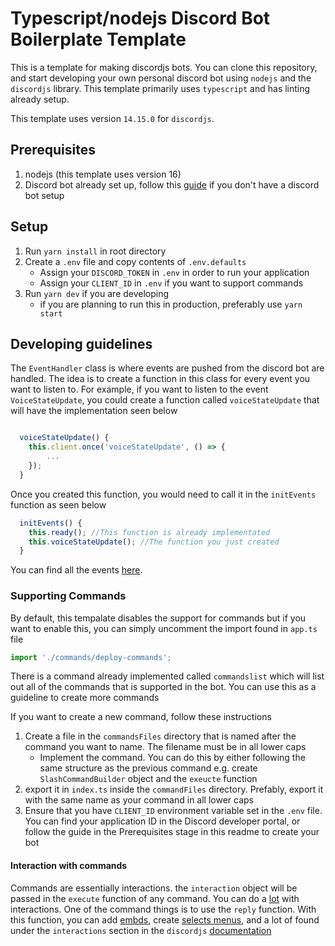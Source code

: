 # Typescript/nodejs Discord Bot Boilerplate Template
This is a template for making discordjs bots. You can clone this repository, and start developing your own personal discord bot using `nodejs` and the `discordjs` library. This template primarily uses `typescript` and has linting already setup.

This template uses version `14.15.0` for `discordjs`.

## Prerequisites
1. nodejs (this template uses version 16)
2. Discord bot already set up, follow this [guide](https://discord.com/developers/docs/getting-started#configuring-a-bot) if you don't have a discord bot setup

## Setup
1. Run `yarn install` in root directory
3. Create a `.env` file and copy contents of `.env.defaults`
   * Assign your `DISCORD_TOKEN` in `.env` in order to run your application
   * Assign your `CLIENT_ID` in `.env` if you want to support commands
2. Run `yarn dev` if you are developing
   * if you are planning to run this in production, preferably use `yarn start`

## Developing guidelines
The `EventHandler` class is where events are pushed from the discord bot are handled. The idea is to create a function in this class for every event you want to listen to. For example, if you want to listen to the event `VoiceStateUpdate`, you could create a function called `voiceStateUpdate` that will have the implementation seen below

``` javascript

  voiceStateUpdate() {
    this.client.once('voiceStateUpdate', () => {
        ...
    });
  }
```

Once you created this function, you would need to call it in the `initEvents` function as seen below
``` javascript
  initEvents() {
    this.ready(); //This function is already implementated
    this.voiceStateUpdate(); //The function you just created
  }
```

You can find all the events [here](https://discord.js.org/#/docs/discord.js/main/typedef/Events).

### Supporting Commands
By default, this tempalate disables the support for commands but if you want to enable this, you can simply uncomment the import found in `app.ts` file
``` javascript
import './commands/deploy-commands';
```
There is a command already implemented called `commandslist` which will list out all of the commands that is supported in the bot. You can use this as a guideline to create more commands

If you want to create a new command, follow these instructions
1. Create a file in the `commandsFiles` directory that is named after the command you want to name. The filename must be in all lower caps
    * Implement the command. You can do this by either following the same structure as the previous command e.g. create `SlashCommandBuilder` object and the `exeucte` function
2. export it in `index.ts` inside the `commandFiles` directory. Prefably, export it with the same name as your command in all lower caps
3. Ensure that you have `CLIENT_ID` environment variable set in the `.env` file. You can find your application ID in the Discord developer portal, or follow the guide in the Prerequisites stage in this readme to create your bot

#### Interaction with commands
Commands are essentially interactions. the `interaction` object will be passed in the `execute` function of any command. You can do a [lot](https://discord.js.org/#/docs/discord.js/main/class/CommandInteraction) with interactions. One of the command things is to use the `reply` function. With this function, you can add [embds](https://discord.js.org/#/docs/discord.js/main/class/CommandInteraction?scrollTo=reply), create [selects menus](https://discordjs.guide/interactions/select-menus.html#building-and-sending-select-menus), and a lot of found under the `interactions` section in the `discordjs` [documentation](https://discordjs.guide/interactions/buttons.html#component-collectors)
